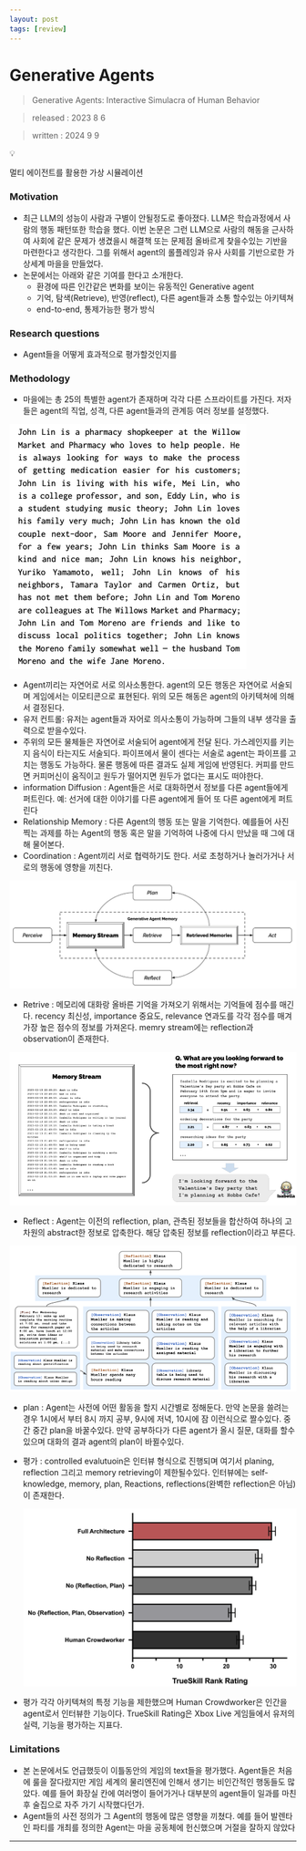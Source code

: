 ```yaml
---
layout: post
tags: [review]
---
```

# Generative Agents

> Generative Agents: Interactive Simulacra of Human Behavior
> 

> released : 2023 8 6
> 

> written : 2024 9 9
> 

<aside>
💡

멀티 에이전트를 활용한 가상 시뮬레이션

</aside>

### Motivation

- 최근 LLM의 성능이 사람과 구별이 안될정도로 좋아졌다. LLM은 학습과정에서 사람의 행동 패턴또한 학습을 했다. 이번 논문은 그런 LLM으로 사람의 해동을 근사하여 사회에 같은 문제가 생겼을시 해결책 또는 문제점 올바르게 찾을수있는 기반을 마련한다고 생각한다. 그를 위해서 agent의 롤플레잉과 유사 사회를 기반으로한 가상세계 마을을 만들었다.
- 논문에서는 아래와 같은 기여를 한다고 소개한다.
    - 환경에 따른 인간같은 변화를 보이는 유동적인 Generative agent
    - 기억, 탐색(Retrieve), 반영(reflect), 다른 agent들과 소통 할수있는 아키텍쳐
    - end-to-end, 통제가능한 평가 방식

### Research questions

- Agent들을 어떻게 효과적으로 평가할것인지를

### Methodology

- 마을에는 총 25의 특별한 agent가 존재하며 각각 다른 스프라이트를 가진다. 저자들은 agent의 직업, 성격, 다른 agent들과의 관계등 여러 정보를 설정했다.

![Screenshot 2024-09-09 at 12.01.54.png](https://github.com/new-Sunset-shimmer/new-Sunset-shimmer.github.io/blob/master/_posts/Generative%20Agents%20a294abb1ee404ad0978b7f6557187ef4/Screenshot_2024-09-09_at_12.01.54.png?raw=true)

- Agent끼리는 자연어로 서로 의사소통한다. agent의 모든 행동은 자연어로 서술되며 게임에서는 이모티콘으로 표현된다. 위의 모든 해동은 agent의 아키텍쳐에 의해서 결정된다.
- 유저 컨트롤: 유저는 agent들과 자어로 의사소통이 가능하며 그들의 내부 생각을 출력으로 받을수있다.
- 주위의 모든 물체들은 자연어로 서술되어 agent에게 전달 된다. 가스레인지를 키는지 음식이 타는지도 서술되다. 파이프에서 물이 센다는 서술로 agent는 파이프를 고치는 행동도 가능하다. 물론 행동에 따른 결과도 실제 게임에 반영된다. 커피를 만드면 커피머신이 움직이고 원두가 떨어지면 원두가 없다는 표시도 떠야한다.
- information Diffusion : Agent들은 서로 대화하면서 정보를 다른 agent들에게 퍼트린다. 예: 선거에 대한 이야기를 다른 agent에게 들어 또 다른 agent에게 퍼트린다
- Relationship Memory : 다른 Agent의 행동 또는 말을 기억한다. 예를들어 사진 찍는 과제를 하는 Agent의 행동 혹은 말을 기억하여 나중에 다시 만났을 때 그에 대해 물어본다.
- Coordination : Agent끼리 서로 협력하기도 한다. 서로 초청하거나 놀러가거나 서로의 행동에 영향을 끼친다.

![Screenshot 2024-09-09 at 10.55.52.png](https://github.com/new-Sunset-shimmer/new-Sunset-shimmer.github.io/blob/master/_posts/Generative%20Agents%20a294abb1ee404ad0978b7f6557187ef4/Screenshot_2024-09-09_at_10.55.52.png?raw=true)

- Retrive : 메모리에 대화랑 올바른 기억을 가져오기 위해서는 기억들에 점수를 매긴다. recency 최신성, importance 중요도, relevance 연과도를 각각 점수를 매겨 가장 높은 점수의 정보를 가져온다. memry stream에는 reflection과 observation이 존재한다.

![Screenshot 2024-09-09 at 15.38.52.png](https://github.com/new-Sunset-shimmer/new-Sunset-shimmer.github.io/blob/master/_posts/Generative%20Agents%20a294abb1ee404ad0978b7f6557187ef4/Screenshot_2024-09-09_at_15.38.52.png?raw=true)

- Reflect : Agent는 이전의 reflection, plan, 관측된 정보들을 합산하여 하나의 고차원의 abstract한 정보로 압축한다. 해당 압축된 정보를 reflection이라고 부른다.

![Screenshot 2024-09-09 at 15.51.40.png](https://github.com/new-Sunset-shimmer/new-Sunset-shimmer.github.io/blob/master/_posts/Generative%20Agents%20a294abb1ee404ad0978b7f6557187ef4/Screenshot_2024-09-09_at_15.51.40.png?raw=true)

- plan : Agent는 사전에 어떤 활동을 할지 시간별로 정해둔다. 만약 논문을 쓸려는 경우 1시에서 부터 8시 까지 공부, 9시에 저녁, 10시에 잠 이런식으로 짤수있다. 중간 중간 plan을 바꿀수있다. 만약 공부하다가 다른 agent가 올시 질문, 대화를 할수있으며 대화의 결과 agent의 plan이 바뀔수있다.
- 평가 :  controlled evalutuoin은 인터뷰 형식으로 진행되며 여기서 planing, reflection 그리고 memory retrieving이 제한될수있다. 인터뷰에는 self-knowledge, memory, plan, Reactions, reflections(완벽한 reflection은 아님)이 존재한다.
    
    ![Screenshot 2024-09-09 at 16.07.50.png](https://github.com/new-Sunset-shimmer/new-Sunset-shimmer.github.io/blob/master/_posts/Generative%20Agents%20a294abb1ee404ad0978b7f6557187ef4/Screenshot_2024-09-09_at_16.07.50.png?raw=true)
    
- 평가 각각 아키텍쳐의 특정 기능을 제한했으며 Human Crowdworker은 인간을 agent로서 인터뷰한 기능이다. TrueSkill Rating은 Xbox Live 게임들에서 유저의 실력, 기능을 평가하는 지표다.

### Limitations

- 본 논문에서도 언급했듯이 이틀동안의 게임의 text들을 평가했다. Agent들은 처음에 룰을 잘다랐지만 게임 세계의 물리엔진에 인해서 생기는 비인간적인 행동들도 많았다. 예를 들어 화장실 칸에 여러명이 들어가거나 대부분의 agent들이 일과를 마친후 술집으로 자주 가기 시작했다던가.
- Agent들의 사전 정의가 그 Agent의 행동에 많은 영향을 끼쳤다. 예를 들어 발렌타인 파티를 개최를 정의한 Agent는 마을 공동체에 헌신했으며 거절을 잘하지 않았다

---
